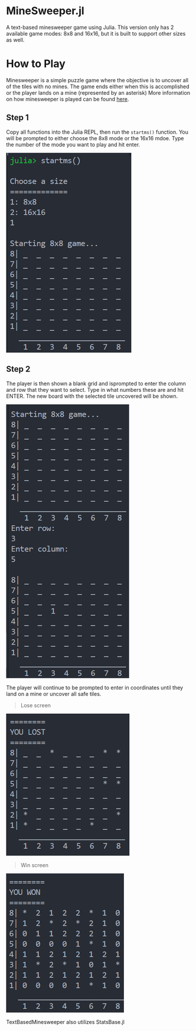 # MineSweeper.jl
A text-based minesweeper game using Julia.
This version only has 2 available game modes: 8x8 and 16x16, but it is
built to support other sizes as well. 

# How to Play 
Minesweeper is a simple puzzle game where the objective is to uncover all of the
tiles with no mines. The game ends either when this is accomplished or the player 
lands  on a mine (represented by an asterisk) More information on how minesweeper 
is played can be found [here](https://www.wikihow.com/Play-Minesweeper). 

## Step 1
Copy all functions into the Julia REPL, then run the ```startms()``` function.
You will be prompted to either choose the 8x8 mode or the 16x16 mdoe. 
Type the number of the mode you want to play and hit enter. 

![](images/image_1.png)

## Step 2

The player is then shown a blank grid and isprompted to enter the column and row that they want to select. 
Type in what numbers these are and hit ENTER. The new board with the selected tile 
uncovered will be shown.

![](images/image_3.png)

The player will continue to be prompted to enter in coordinates until they land on a mine or 
uncover all safe tiles.

>Lose screen

![](images/image_6.png)

>Win screen

![](images/image_5.png)


TextBasedMinesweeper also utilizes StatsBase.jl
